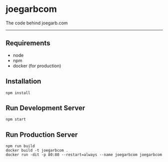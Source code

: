# joegarbcom
The code behind joegarb.com

---

## Requirements
- node
- npm
- docker (for production)

## Installation
    npm install

## Run Development Server
    npm start

## Run Production Server
    npm run build
    docker build -t joegarbcom .
    docker run -dit -p 80:80 --restart=always --name joegarbcom joegarbcom
